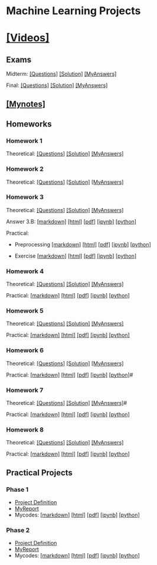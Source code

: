 # Machine Learning Projects

# [[Videos]](https://www.aparat.com/v/bWr3A)

## Exams 

Midterm: [[Questions]](Midterm/ML2021S_MidtermExam.pdf) [[Solution]](Midterm/ML2021S-MidtermExam-Solution.pdf) [[MyAnswers]](Midterm/midterm.pdf) 

Final: [[Questions]](FinalExam/ML2021S-FinalExam.pdf) [[Solution]](FinalExam/ML2021S-FinalExam-Solution.pdf) [[MyAnswers]](FinalExam/ML_Final.pdf)


## [[Mynotes]](MyNotes/MachineLearningMidTerm_Abstract.pdf)
## Homeworks

### Homework 1 
Theoretical: [[Questions]](HW1/1.pdf) [[Solution]](HW1/ML_HW1_Solution.pdf) [[MyAnswers]](HW1/HW1_ML.pdf)

### Homework 2 
Theoretical: [[Questions]](HW2/2.pdf) [[Solution]](HW2/ML_HW2_Solution.pdf) [[MyAnswers]](HW2/HW2_ML.pdf)

### Homework 3

Theoretical: [[Questions]](HW3/Theoretical/3.pdf) [[Solution]](HW3/Theoretical/ML_HW3_Solution.pdf) [[MyAnswers]](HW3/Theoretical/HW3_ML.pdf)

Answer 3.B: [[markdown]](HW3/Practical/Exercise3.B.md) [[html]](HW3/Practical/Exercise3.B.html) [[pdf]](HW3/Practical/Exercise3.B.pdf) [[ipynb]](HW3/Practical/Exercise3.B.ipynb) [[python]](HW3/Practical/Exercise3.B.py)


Practical: 

- Preprocessing [[markdown]](Hw3/Practical/HomeWork3_Practical_Preprocessing.md) [[html]](Hw3/Practical/HomeWork3_Practical_Preprocessing.html) [[pdf]](Hw3/Practical/HomeWork3_Practical_Preprocessing.pdf) [[ipynb]](Hw3/Practical/HomeWork3_Practical_Preprocessing.ipynb) [[python]](Hw3/Practical/HomeWork3_Practical_Preprocessing.py)

- Exercise [[markdown]](HW3/Practical/Homework3.md) [[html]](HW3/Practical/Homework3.html) [[pdf]](HW3/Practical/Homework3.pdf) [[ipynb]](HW3/Practical/Homework3.ipynb) [[python]](HW3/Practical/Homework3.py)

### Homework 4

Theoretical: [[Questions]](HW4/Theoretical/4.pdf) [[Solution]](HW4/Theoretical/ML_HW4_Solution.pdf) [[MyAnswers]](HW4/Theoretical/HW4_ML.pdf)

Practical: [[markdown]](HW4/Practical/ML_HW4_AmirPourmand.md) [[html]](HW4/Practical/ML_HW4_AmirPourmand.html) [[pdf]](HW4/Practical/ML_HW4_AmirPourmand.pdf) [[ipynb]](HW4/Practical/ML_HW4_AmirPourmand.ipynb) [[python]](HW4/Practical/ML_HW4_AmirPourmand.py) 

### Homework 5

Theoretical: [[Questions]](HW5/Theoretical/5.pdf) [[Solution]](HW5/Theoretical/ML_HW5_Solution.pdf) [[MyAnswers]](HW5/Theoretical/HW5_ML.pdf)

Practical: [[markdown]](HW5/Practical/ML2021S_HW5.md) [[html]](HW5/Practical/ML2021S_HW5.html) [[pdf]](HW5/Practical/ML2021S_HW5.pdf) [[ipynb]](HW5/Practical/ML2021S_HW5.ipynb) [[python]](HW5/Practical/ML2021S_HW5.py)

### Homework 6

Theoretical: [[Questions]](HW6/Theoretical/6.pdf) [[Solution]](HW6/Theoretical/ML_HW6_Solution.pdf) [[MyAnswers]](HW6/Theoretical/HW6_ML.pdf)

Practical: [[markdown]](HW6/Practical/ML2021S_HW6_AmirPourmand.md) [[html]](HW6/Practical/ML2021S_HW6_AmirPourmand.html) [[pdf]](HW6/Practical/ML2021S_HW6_AmirPourmand.pdf) [[ipynb]](HW6/Practical/ML2021S_HW6_AmirPourmand.ipynb) [[python]](HW6/Practical/ML2021S_HW6_AmirPourmand.py)#

### Homework 7

Theoretical: [[Questions]](HW7/Theoretical/7.pdf) [[Solution]](HW7/Theoretical/ML_HW7_Solution.pdf) [[MyAnswers]](HW7/Theoretical/HW7_ML.pdf)#

Practical: [[markdown]](HW7/Practical/ML2021S-HW7.md) [[html]](HW7/Practical/ML2021S-HW7.html) [[pdf]](HW7/Practical/ML2021S-HW7.pdf) [[ipynb]](HW7/Practical/ML2021S-HW7.ipynb) [[python]](HW7/Practical/ML2021S-HW7.py)

### Homework 8

Theoretical: [[Questions]](HW8/Theoretical/8.pdf) [[Solution]](HW8/Theoretical/ML_HW8_Solution.pdf) [[MyAnswers]](HW8/Theoretical/HW8_ML.pdf)

Practical: [[markdown]](HW8/Practical/ML2021S-HW8.md) [[html]](HW8/Practical/ML2021S-HW8.html) [[pdf]](HW8/Practical/ML2021S-HW8.pdf) [[ipynb]](HW8/Practical/ML2021S-HW8.ipynb) [[python]](HW8/Practical/ML2021S-HW8.py)


## Practical Projects 

### Phase 1

- [Project Definition](Final_Phase1/Phase1_Definition.pdf) 
- [MyReport](Final_Phase1/ML_Phase1_AmirPourmand_99210259.pdf)
- Mycodes: [[markdown]](Final_Phase1/Practical_Phase1.md) [[html]](Final_Phase1/Practical_Phase1.html) [[pdf]](Final_Phase1/Practical_Phase1.pdf) [[ipynb]](Final_Phase1/Practical_Phase1.ipynb) [[python]](Final_Phase1/Practical_Phase1.py)

### Phase 2

- [Project Definition](Final_Phase2/Phase2_Definition.pdf) 
- [MyReport](Final_Phase2/ML_Report_Phase2_AmirPourmand_99210259.pdf)
- Mycodes: [[markdown]](Final_Phase2/Practical_Phase2.md) [[html]](Final_Phase2/Practical_Phase2.html) [[pdf]](Final_Phase2/Practical_Phase2.pdf) [[ipynb]](Final_Phase2/Practical_Phase2.ipynb) [[python]](Final_Phase2/Practical_Phase2.py)